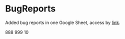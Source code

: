 # BugReports
Added bug reports in one Google Sheet, access by [link](https://docs.google.com/spreadsheets/d/1bTEjsNr_aYgkazXUWzAcd2HFZ493G_FemzVG8F9Mwlk/edit?usp=sharing).


888
999
10